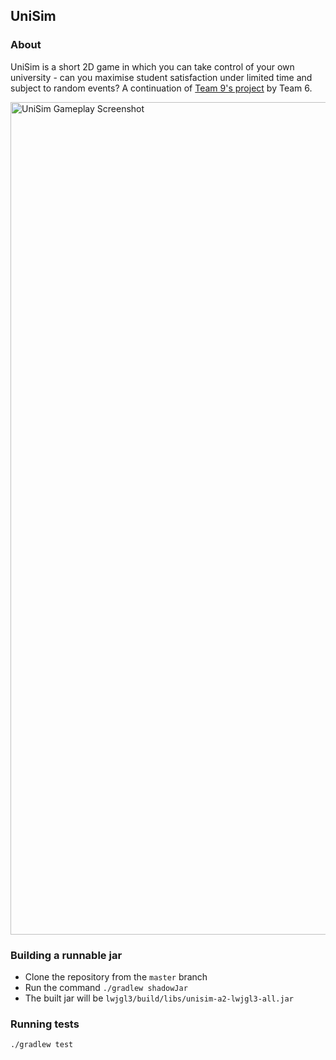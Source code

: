 ## UniSim

### About
UniSim is a short 2D game in which you can take control of your own university - can you maximise student satisfaction
under limited time and subject to random events? A continuation of [Team 9's project](https://github.com/JD760/Team9-UniSim) by Team 6.

<img width="1332" alt="UniSim Gameplay Screenshot" src="https://github.com/user-attachments/assets/b32a4ded-ff3d-4975-b9ef-082242d8c938" />

### Building a runnable jar
* Clone the repository from the `master` branch
* Run the command `./gradlew shadowJar`
* The built jar will be `lwjgl3/build/libs/unisim-a2-lwjgl3-all.jar`

### Running tests
    ./gradlew test
